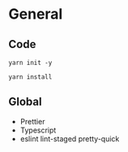 # General

## Code

```shell
yarn init -y
```

```shell
yarn install
```

## Global

- Prettier
- Typescript
- eslint
lint-staged
pretty-quick
